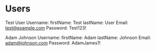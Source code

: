 # Users

Test User
    Username: 
        firstName: Test 
        lastName: User
    Email: test@example.com
    Password: Test123!

Adam Johnson
    Username: 
        firstName: Adam 
        lastName: Johnson
    Email: adam@johnson.com
    Password: AdamJames1!